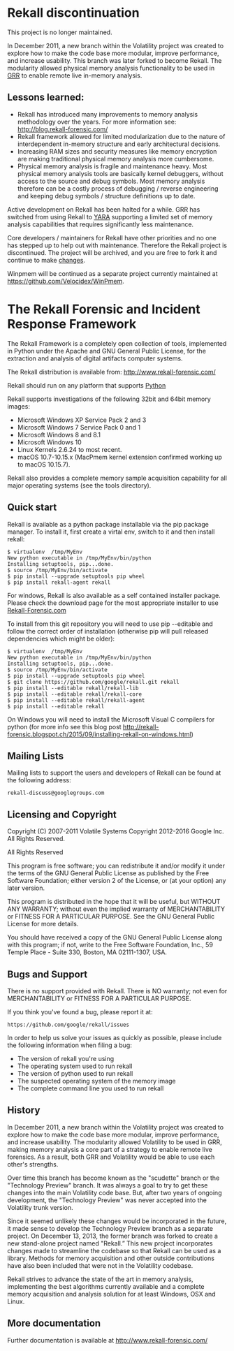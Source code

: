 # Rekall discontinuation

This project is no longer maintained.

In December 2011, a new branch within the Volatility project was created to explore how to make the code base more modular, improve performance, and increase usability. This branch was later forked to become Rekall. The modularity allowed physical memory analysis functionality to be used in [GRR](https://github.com/google/grr) to enable remote live in-memory analysis.

## Lessons learned:

* Rekall has introduced many improvements to memory analysis methodology over the years. For more information see: http://blog.rekall-forensic.com/ 
* Rekall framework allowed for limited modularization due to the nature of interdependent in-memory structure and early architectural decisions.
* Increasing RAM sizes and security measures like memory encryption are making traditional physical memory analysis more cumbersome.
* Physical memory analysis is fragile and maintenance heavy. Most physical memory analysis tools are basically kernel debuggers, without access to the source and debug symbols. Most memory analysis therefore can be a costly process of debugging / reverse engineering and keeping debug symbols / structure definitions up to date.

Active development on Rekall has been halted for a while. GRR has switched from using Rekall to [YARA](https://grr-doc.readthedocs.io/en/v3.2.0/release-notes.html) supporting a limited set of memory analysis capabilities that requires significantly less maintenance.

Core developers / maintainers for Rekall have other priorities and no one has stepped up to help out with maintenance. Therefore the Rekall project is discontinued. The project will be archived, and you are free to fork it and continue to make [changes](https://en.wikipedia.org/wiki/Free_and_open-source_software).

Winpmem will be continued as a separate project currently maintained at https://github.com/Velocidex/WinPmem. 

# The Rekall Forensic and Incident Response Framework

The Rekall Framework is a completely open collection of tools,
implemented in Python under the Apache and GNU General Public License,
for the extraction and analysis of digital artifacts computer systems.

The Rekall distribution is available from:
<http://www.rekall-forensic.com/>

Rekall should run on any platform that supports
[Python](http://www.python.org)

Rekall supports investigations of the following 32bit and 64bit memory
images:

- Microsoft Windows XP Service Pack 2 and 3
- Microsoft Windows 7 Service Pack 0 and 1
- Microsoft Windows 8 and 8.1
- Microsoft Windows 10
- Linux Kernels 2.6.24 to most recent.
- macOS 10.7-10.15.x (MacPmem kernel extension confirmed working up to macOS 10.15.7).

Rekall also provides a complete memory sample acquisition capability for all
major operating systems (see the tools directory).

## Quick start

Rekall is available as a python package installable via the pip
package manager. To install it, first create a virtal env, switch to
it and then install rekall:

```
$ virtualenv  /tmp/MyEnv
New python executable in /tmp/MyEnv/bin/python
Installing setuptools, pip...done.
$ source /tmp/MyEnv/bin/activate
$ pip install --upgrade setuptools pip wheel
$ pip install rekall-agent rekall
```

For windows, Rekall is also available as a self contained installer
package. Please check the download page for the most appropriate installer to
use [Rekall-Forensic.com](http://www.rekall-forensic.com/)

To install from this git repository you will need to use pip
--editable and follow the correct order of installation (otherwise pip
will pull released dependencies which might be older):

```
$ virtualenv  /tmp/MyEnv
New python executable in /tmp/MyEnv/bin/python
Installing setuptools, pip...done.
$ source /tmp/MyEnv/bin/activate
$ pip install --upgrade setuptools pip wheel
$ git clone https://github.com/google/rekall.git rekall
$ pip install --editable rekall/rekall-lib
$ pip install --editable rekall/rekall-core
$ pip install --editable rekall/rekall-agent
$ pip install --editable rekall
```

On Windows you will need to install the Microsoft Visual C compilers
for python (for more info see this blog post
http://rekall-forensic.blogspot.ch/2015/09/installing-rekall-on-windows.html)

## Mailing Lists

Mailing lists to support the users and developers of Rekall
can be found at the following address:

    rekall-discuss@googlegroups.com

## Licensing and Copyright

Copyright (C) 2007-2011 Volatile Systems
Copyright 2012-2016 Google Inc. All Rights Reserved.

All Rights Reserved

This program is free software; you can redistribute it and/or
modify it under the terms of the GNU General Public License
as published by the Free Software Foundation; either version 2
of the License, or (at your option) any later version.

This program is distributed in the hope that it will be useful,
but WITHOUT ANY WARRANTY; without even the implied warranty of
MERCHANTABILITY or FITNESS FOR A PARTICULAR PURPOSE.  See the
GNU General Public License for more details.

You should have received a copy of the GNU General Public License
along with this program; if not, write to the Free Software
Foundation, Inc., 59 Temple Place - Suite 330, Boston, MA
02111-1307, USA.


## Bugs and Support

There is no support provided with Rekall. There is NO
warranty; not even for MERCHANTABILITY or FITNESS FOR A PARTICULAR
PURPOSE.

If you think you've found a bug, please report it at:

    https://github.com/google/rekall/issues

In order to help us solve your issues as quickly as possible,
please include the following information when filing a bug:

* The version of rekall you're using
* The operating system used to run rekall
* The version of python used to run rekall
* The suspected operating system of the memory image
* The complete command line you used to run rekall

## History

In December 2011, a new branch within the Volatility project was created to
explore how to make the code base more modular, improve performance, and
increase usability. The modularity allowed Volatility to be used in GRR, making
memory analysis a core part of a strategy to enable remote live forensics.  As a
result, both GRR and Volatility would be able to use each other's strengths.

Over time this branch has become known as the "scudette" branch or the
"Technology Preview" branch.  It was always a goal to try to get these changes
into the main Volatility code base.  But, after two years of ongoing
development, the "Technology Preview" was never accepted into the Volatility
trunk version.

Since it seemed unlikely these changes would be incorporated in the future, it
made sense to develop the Technology Preview branch as a separate project. On
December 13, 2013, the former branch was forked to create a new stand-alone
project named "Rekall.” This new project incorporates changes made to streamline
the codebase so that Rekall can be used as a library. Methods for memory
acquisition and other outside contributions have also been included that were
not in the Volatility codebase.

Rekall strives to advance the state of the art in memory analysis, implementing
the best algorithms currently available and a complete memory acquisition and
analysis solution for at least Windows, OSX and Linux.


## More documentation

Further documentation is available at
http://www.rekall-forensic.com/
